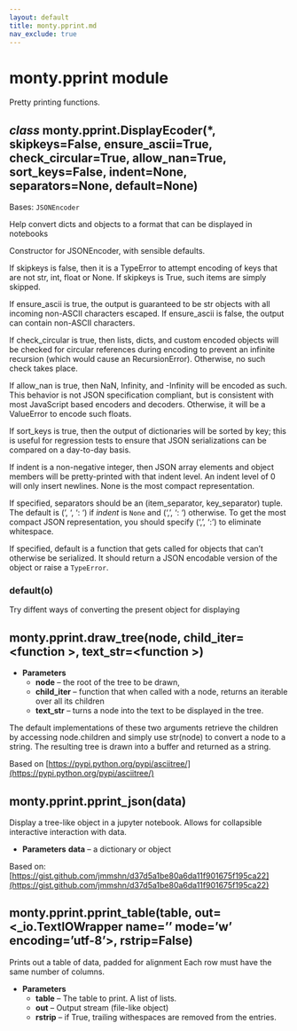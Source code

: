 ```yaml
---
layout: default
title: monty.pprint.md
nav_exclude: true
---
```


# monty.pprint module

Pretty printing functions.

## *class* monty.pprint.DisplayEcoder(\*, skipkeys=False, ensure_ascii=True, check_circular=True, allow_nan=True, sort_keys=False, indent=None, separators=None, default=None)

Bases: `JSONEncoder`

Help convert dicts and objects to a format that can be displayed in notebooks

Constructor for JSONEncoder, with sensible defaults.

If skipkeys is false, then it is a TypeError to attempt
encoding of keys that are not str, int, float or None.  If
skipkeys is True, such items are simply skipped.

If ensure_ascii is true, the output is guaranteed to be str
objects with all incoming non-ASCII characters escaped.  If
ensure_ascii is false, the output can contain non-ASCII characters.

If check_circular is true, then lists, dicts, and custom encoded
objects will be checked for circular references during encoding to
prevent an infinite recursion (which would cause an RecursionError).
Otherwise, no such check takes place.

If allow_nan is true, then NaN, Infinity, and -Infinity will be
encoded as such.  This behavior is not JSON specification compliant,
but is consistent with most JavaScript based encoders and decoders.
Otherwise, it will be a ValueError to encode such floats.

If sort_keys is true, then the output of dictionaries will be
sorted by key; this is useful for regression tests to ensure
that JSON serializations can be compared on a day-to-day basis.

If indent is a non-negative integer, then JSON array
elements and object members will be pretty-printed with that
indent level.  An indent level of 0 will only insert newlines.
None is the most compact representation.

If specified, separators should be an (item_separator, key_separator)
tuple.  The default is (’, ‘, ‘: ‘) if *indent* is `None` and
(‘,’, ‘: ‘) otherwise.  To get the most compact JSON representation,
you should specify (‘,’, ‘:’) to eliminate whitespace.

If specified, default is a function that gets called for objects
that can’t otherwise be serialized.  It should return a JSON encodable
version of the object or raise a `TypeError`.

### default(o)

Try diffent ways of converting the present object for displaying

## monty.pprint.draw_tree(node, child_iter=<function <lambda>>, text_str=<function <lambda>>)

* **Parameters**
  * **node** – the root of the tree to be drawn,
  * **child_iter** – function that when called with a node, returns an iterable
    over all its children
  * **text_str** – turns a node into the text to be displayed in the tree.

The default implementations of these two arguments retrieve the children
by accessing node.children and simply use str(node) to convert a node to a
string. The resulting tree is drawn into a buffer and returned as a string.

Based on [https://pypi.python.org/pypi/asciitree/](https://pypi.python.org/pypi/asciitree/)

## monty.pprint.pprint_json(data)

Display a tree-like object in a jupyter notebook.
Allows for collapsible interactive interaction with data.

* **Parameters**
  **data** – a dictionary or object

Based on:
[https://gist.github.com/jmmshn/d37d5a1be80a6da11f901675f195ca22](https://gist.github.com/jmmshn/d37d5a1be80a6da11f901675f195ca22)

## monty.pprint.pprint_table(table, out=<_io.TextIOWrapper name=’<stdout>’ mode=’w’ encoding=’utf-8’>, rstrip=False)

Prints out a table of data, padded for alignment
Each row must have the same number of columns.

* **Parameters**
  * **table** – The table to print. A list of lists.
  * **out** – Output stream (file-like object)
  * **rstrip** – if True, trailing withespaces are removed from the entries.